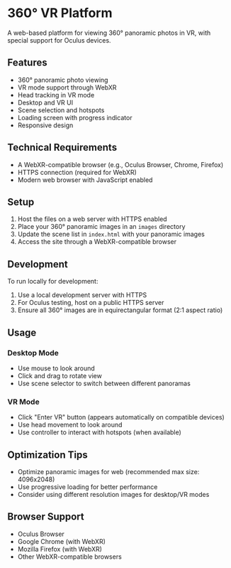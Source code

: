 # 360° VR Platform

A web-based platform for viewing 360° panoramic photos in VR, with special support for Oculus devices.

## Features

- 360° panoramic photo viewing
- VR mode support through WebXR
- Head tracking in VR mode
- Desktop and VR UI
- Scene selection and hotspots
- Loading screen with progress indicator
- Responsive design

## Technical Requirements

- A WebXR-compatible browser (e.g., Oculus Browser, Chrome, Firefox)
- HTTPS connection (required for WebXR)
- Modern web browser with JavaScript enabled

## Setup

1. Host the files on a web server with HTTPS enabled
2. Place your 360° panoramic images in an `images` directory
3. Update the scene list in `index.html` with your panoramic images
4. Access the site through a WebXR-compatible browser

## Development

To run locally for development:

1. Use a local development server with HTTPS
2. For Oculus testing, host on a public HTTPS server
3. Ensure all 360° images are in equirectangular format (2:1 aspect ratio)

## Usage

### Desktop Mode
- Use mouse to look around
- Click and drag to rotate view
- Use scene selector to switch between different panoramas

### VR Mode
- Click "Enter VR" button (appears automatically on compatible devices)
- Use head movement to look around
- Use controller to interact with hotspots (when available)

## Optimization Tips

- Optimize panoramic images for web (recommended max size: 4096x2048)
- Use progressive loading for better performance
- Consider using different resolution images for desktop/VR modes

## Browser Support

- Oculus Browser
- Google Chrome (with WebXR)
- Mozilla Firefox (with WebXR)
- Other WebXR-compatible browsers
